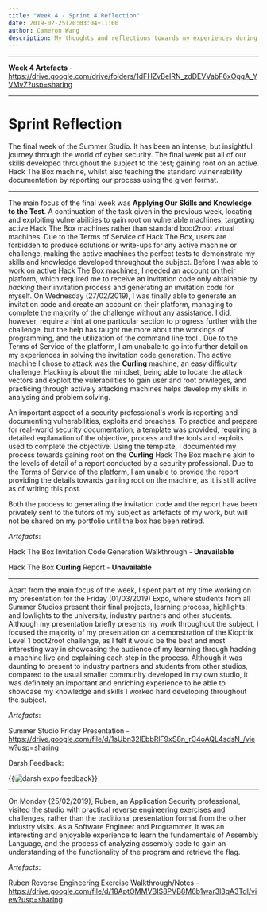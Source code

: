 ```yaml
---
title: "Week 4 - Sprint 4 Reflection"
date: 2019-02-25T20:03:04+11:00
author: Cameron Wang
description: My thoughts and reflections towards my experiences during the fourth and final week of the subject.
---
```

---

**Week 4 Artefacts** - https://drive.google.com/drive/folders/1dFHZvBeIRN_zdDEVVabF6xOggA_YVMvZ?usp=sharing

---

# Sprint Reflection

The final week of the Summer Studio. It has been an intense, but insightful journey through the world of cyber security. The final week put all of our skills developed throughout the subject to the test;
gaining root on an active Hack The Box machine, whilst also teaching the standard vulnenrability documentation by reporting our process using the given format.

---

The main focus of the final week was **Applying Our Skills and Knowledge to the Test**. A continuation of the task given in the previous week, locating and exploiting vulnerabilities to gain root on vulnerable
machines, targeting active Hack The Box machines rather than standard boot2root virtual machines. Due to the Terms of Service of Hack The Box, users are forbidden to produce solutions or write-ups for any active
machine or challenge, making the active machines the perfect tests to demonstrate my skills and knowledge developed throughout the subject. Before I was able to work on active Hack The Box machines, I needed
an account on their platform, which required me to receive an invitation code only obtainable by *hacking* their invitation process and generating an invitation code for myself. On Wednesday (27/02/2019), I was
finally able to generate an invitation code and create an account on their platform, managing to complete the majority of the challenge without any assistance. I did, however, require a hint at one particular section
to progress further with the challenge, but the help has taught me more about the workings of <REDACTED> programming, and the utilization of the command line tool <REDACTED>. Due to the Terms of Service of the platform,
I am unabale to go into further detail on my experiences  in solving the invitation code generation. The active machine I chose to attack was the **Curling** machine, an easy difficulty challenge. Hacking is about the mindset, 
being able to locate the attack vectors and exploit the vulerabilities to gain user and root privileges, and practicing through actively attacking machines helps develop my skills in analysing and problem solving.

An important aspect of a security professional's work is reporting and documenting vulnerabilities, exploits and breaches. To practice and prepare for real-world security documentation, a template was provided, requiring a
detailed explanation of the objective, process and the tools and exploits used to complete the objective. Using the template, I documented my process towards gaining root on the **Curling** Hack The Box machine akin to the levels
of detail of a report conducted by a security professional. Due to the Terms of Service of the platform, I am unable to provide the report providing the details towards gaining root on the machine, as it is still active as of
writing this post.

Both the process to generating the invitation code and the report have been privately sent to the tutors of my subject as artefacts of my work, but will not be shared on my portfolio until the box has been retired.

*Artefacts*:

Hack The Box Invitation Code Generation Walkthrough - **Unavailable**

Hack The Box **Curling** Report - **Unavailable**

---

Apart from the main focus of the week, I spent part of my time working on my presentation for the Friday (01/03/2019) Expo, where students from all Summer Studios present their final projects, learning process, highlights and
lowlights to the university, industry partners and other students. Although my presentation briefly presents my work throughout the subject, I focused the majority of my presentation on a demonstration of the Kioptrix Level 1 
boot2root challenge, as I felt it would be the best and most interesting way in showcasing the audience of my learning through hacking a machine live and explaining each step in the process. Although it was daunting to present
to industry partners and students from other studios, compared to the usual smaller community developed in my own studio, it was definitely an important and enriching experience to be able to showcase my knowledge and skills I worked
hard developing throughout the subject.

*Artefacts*:

Summer Studio Friday Presentation - https://drive.google.com/file/d/1sUbn32lEbbRlF9xS8n_rC4oAQL4sdsN_/view?usp=sharing

Darsh Feedback:

{{<image src="/img/expo_feedback.PNG" alt="darsh expo feedback" position="center" style="border-radius: 8px;">}}

---

On Monday (25/02/2019), Ruben, an Application Security professional, visited the studio with practical reverse engineering exercises and challenges, rather than the traditional presentation format from the other industry visits.
As a Software Engineer and Programmer, it was an interesting and enjoyable experience to learn the fundamentals of Assembly Language, and the process of analyzing assembly code to gain an understanding of the functionality of the program
and retrieve the flag.

*Artefacts*:

Ruben Reverse Engineering Exercise Walkthrough/Notes - https://drive.google.com/file/d/18AptOMMVBIS8PVB8M6b1war3l3gA3Tdl/view?usp=sharing
